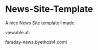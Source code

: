 # News-Site-Template
A nice News Site template i made


viewable at: 

faraday-news.byethost4.com/ 
